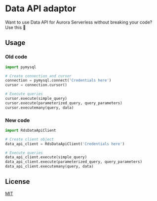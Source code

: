 # Data API adaptor
Want to use Data API for Aurora Serverless without breaking your code? Use this :palms_up_together:  

## Usage
### Old code
```python
import pymysql

# Create connection and cursor
connection = pymysql.connect('Credentials here')
cursor = connection.cursor()

# Execute queries
cursor.execute(simple_query)
cursor.execute(parameterized_query, query_parameters)
cursor.executemany(query, data)
```                  

### New code
```python
import RdsDataApiClient

# Create client object
data_api_client = RdsDataApiClient('Credentials here')

# Execute queries
data_api_client.execute(simple_query)
data_api_client.execute(parameterized_query, query_parameters)
data_api_client.executemany(query, data)
```

## License
[MIT](https://choosealicense.com/licenses/mit/)
